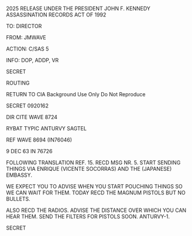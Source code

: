 2025 RELEASE UNDER THE PRESIDENT JOHN F. KENNEDY ASSASSINATION RECORDS ACT OF 1992

TO: DIRECTOR

FROM: JMWAVE

ACTION: C/SAS 5

INFO: DOP, ADDP, VR

SECRET

ROUTING

RETURN TO CIA
Background Use Only
Do Not Reproduce

SECRET 0920162

DIR CITE WAVE 8724

RYBAT TYPIC ANTURVY SAGTEL

REF WAVE 8694 (IN76046)

9 DEC 63 IN 76726

FOLLOWING TRANSLATION REF. 15. RECD MSG NR. 5. START SENDING THINGS VIA ENRIQUE (VICENTE SOCORRAS) AND THE (JAPANESE) EMBASSY.

WE EXPECT YOU TO ADVISE WHEN YOU START POUCHING THINGS SO WE CAN WAIT FOR THEM. TODAY RECD THE MAGNUM PISTOLS BUT NO BULLETS.

ALSO RECD THE RADIOS. ADVISE THE DISTANCE OVER WHICH YOU CAN HEAR THEM. SEND THE FILTERS FOR PISTOLS SOON. ANTURVY-1.

SECRET
